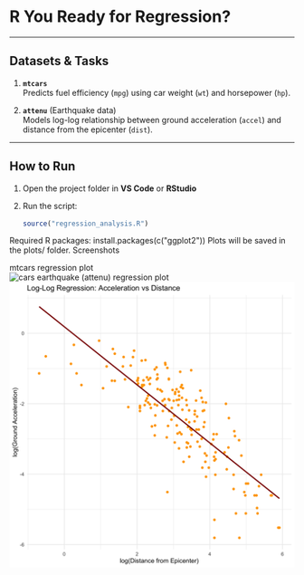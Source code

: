 # R You Ready for Regression?

---

## Datasets & Tasks

1. **`mtcars`**  
   Predicts fuel efficiency (`mpg`) using car weight (`wt`) and horsepower (`hp`).

2. **`attenu`** (Earthquake data)  
   Models log-log relationship between ground acceleration (`accel`) and distance from the epicenter (`dist`).

---

## How to Run

1. Open the project folder in **VS Code** or **RStudio**  
2. Run the script:

   ```r
   source("regression_analysis.R")
   ```

Required R packages:
install.packages(c("ggplot2"))
Plots will be saved in the plots/ folder.
Screenshots

mtcars regression plot  
![cars](/plots/mtcars_regression.pngp)
earthquake (attenu) regression plot  
![earthquake](/plots/earthquake_regression.png) 
